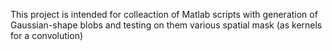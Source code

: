This project is intended for colleaction of Matlab scripts with generation of Gaussian-shape blobs and testing on them various spatial mask (as kernels for a convolution)